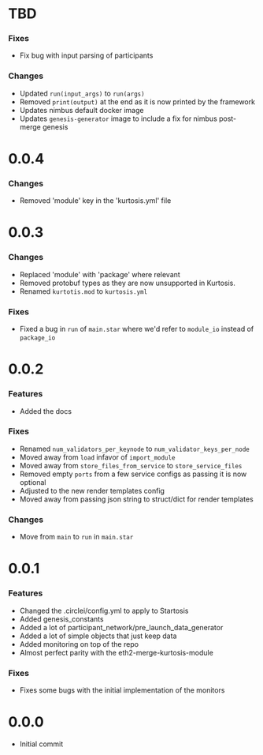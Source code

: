# TBD

### Fixes
- Fix bug with input parsing of participants

### Changes
- Updated `run(input_args)` to `run(args)`
- Removed `print(output)` at the end as it is now printed by the framework
- Updates nimbus default docker image
- Updates `genesis-generator` image to include a fix for nimbus post-merge genesis

# 0.0.4
### Changes
- Removed 'module' key in the 'kurtosis.yml' file

# 0.0.3
### Changes
- Replaced 'module' with 'package' where relevant
- Removed protobuf types as they are now unsupported in Kurtosis.
- Renamed `kurtotis.mod` to `kurtosis.yml`

### Fixes
- Fixed a bug in `run` of `main.star` where we'd refer to `module_io` instead of `package_io`

# 0.0.2

### Features
- Added the docs

### Fixes
- Renamed `num_validators_per_keynode` to `num_validator_keys_per_node`
- Moved away from `load` infavor of `import_module`
- Moved away from `store_files_from_service` to `store_service_files`
- Removed empty `ports` from a few service configs as passing it is now optional
- Adjusted to the new render templates config
- Moved away from passing json string to struct/dict for render templates

### Changes
- Move from `main` to `run` in `main.star`

# 0.0.1

### Features
- Changed the .circlei/config.yml to apply to Startosis
- Added genesis_constants
- Added a lot of participant_network/pre_launch_data_generator
- Added a lot of simple objects that just keep data
- Added monitoring on top of the repo
- Almost perfect parity with the eth2-merge-kurtosis-module

### Fixes
- Fixes some bugs with the initial implementation of the monitors

# 0.0.0
* Initial commit
